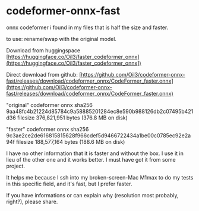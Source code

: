 # codeformer-onnx-fast
onnx codeformer i found in my files that is half the size and faster.

to use: rename/swap with the original model.

Download from huggingspace [https://huggingface.co/Oil3/faster_codeformer_onnx](https://huggingface.co/Oil3/faster_codeformer_onnx])

Direct download from github: [https://github.com/Oil3/codeformer-onnx-fast/releases/download/codeformer_onnx/CodeFormer_faster.onnx](https://github.com/Oil3/codeformer-onnx-fast/releases/download/codeformer_onnx/CodeFormer_faster.onnx)


"original" codeformer onnx sha256 9aa48fc4b21224d85784c9a58885201284ec8e590b988126db2c07495b421d36 filesize 376,821,951 bytes (376.8 MB on disk)

"faster" codeformer onnx sha256 9c3ae2ce2de616815815628f966cdef5d9466722434a1be00c0785ec92e2a94f filesize 188,577,164 bytes (188.6 MB on disk)

I have no other information that it is faster and without the box. I use it in lieu of the other one and it works better.
I must have got it from some project.

It helps me because I ssh into my broken-screen-Mac M1max to do my tests in this specific field, and it's fast, but I prefer faster.

If you have informations or can explain why (resolution most probably, right?), please share.
